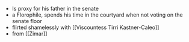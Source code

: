 - Is proxy for his father in the senate
- a Florophile, spends his time in the courtyard when not voting on the senate floor
- flirted shamelessly with [[Viscountess Tirri Kastner-Caleo]]
- from [[Zimar]]
